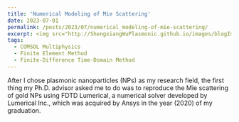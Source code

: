 ```yaml
---
title: 'Numerical Modeling of Mie Scattering'
date: 2023-07-01
permalink: /posts/2023/07/numerical_modeling-of-mie-scattering/
excerpt: <img src="http://ShengxiangWuPlasmonic.github.io/images/blogImages/nmoms_TOC.jpg" width="719">
tags:
  - COMSOL Multiphysics
  - Finite Element Method
  - Finite-Difference Time-Domain Method
---
```


After I chose plasmonic nanoparticles (NPs) as my research field, the first thing my Ph.D. advisor asked me to do was to reproduce the Mie scattering of gold NPs using FDTD Lumerical, a numerical solver developed by Lumerical Inc., which was acquired by Ansys in the year (2020) of my graduation.
